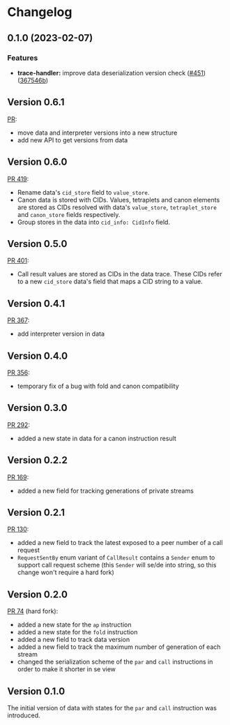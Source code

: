 # Changelog

## 0.1.0 (2023-02-07)


### Features

* **trace-handler:** improve data deserialization version check ([#451](https://github.com/fluencelabs/aquavm/issues/451)) ([367546b](https://github.com/fluencelabs/aquavm/commit/367546b82cd5f133b956857bf48d279512b157b2))

## Version 0.6.1
[PR](https://github.com/fluencelabs/aquavm/pull/451):  
- move data and interpreter versions into a new structure
- add new API to get versions from data

## Version 0.6.0
[PR 419](https://github.com/fluencelabs/aquavm/pull/419):  
- Rename data's `cid_store` field to `value_store`.
- Canon data is stored with CIDs.  Values, tetraplets and canon elements
  are stored as CIDs resolved with data's `value_store`, `tetraplet_store`
  and `canon_store` fields respectively.
- Group stores in the data into `cid_info: CidInfo` field.

## Version 0.5.0

[PR 401](https://github.com/fluencelabs/aquavm/pull/401):  
- Call result values are stored as CIDs in the data trace.  These CIDs refer
  to a new `cid_store` data's field that maps a CID string to a value.

## Version 0.4.1

[PR 367](https://github.com/fluencelabs/aquavm/pull/367):  
- add interpreter version in data

## Version 0.4.0

[PR 356](https://github.com/fluencelabs/aquavm/pull/358):  
- temporary fix of a bug with fold and canon compatibility

## Version 0.3.0

[PR 292](https://github.com/fluencelabs/aquavm/pull/292):  
- added a new state in data for a canon instruction result

## Version 0.2.2

[PR 169](https://github.com/fluencelabs/aquavm/pull/169):  
- added a new field for tracking generations of private streams

## Version 0.2.1

[PR 130](https://github.com/fluencelabs/aquavm/pull/130):  
- added a new field to track the latest exposed to a peer number of a call request
- `RequestSentBy` enum variant of `CallResult` contains a `Sender` enum to support call request scheme (this `Sender` will se/de into string, so this change won't require a hard fork) 

## Version 0.2.0

[PR 74](https://github.com/fluencelabs/aquavm/pull/74) (hard fork):
- added a new state for the `ap` instruction
- added a new state for the `fold` instruction
- added a new field to track data version
- added a new field to track the maximum number of generation of each stream
- changed the serialization scheme of the `par` and `call` instructions in order to make it shorter in se view

## Version 0.1.0

The initial version of data with states for the `par` and `call` instruction was introduced.
